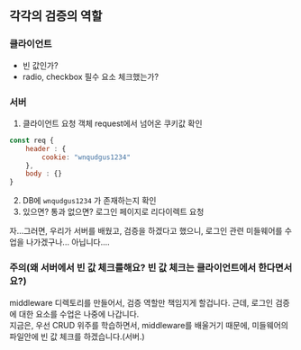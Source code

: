 ## 각각의 검증의 역할

### 클라이언트

- 빈 값인가?
- radio, checkbox 필수 요소 체크했는가?

### 서버

1. 클라이언트 요청 객체 request에서 넘어온 쿠키값 확인

```js
const req {
    header : {
        cookie: "wnqudgus1234"
    },
    body : {}
}
```

2. DB에 `wnqudgus1234` 가 존재하는지 확인
3. 있으면? 통과 없으면? 로그인 페이지로 리다이렉트 요청

자...그러면, 우리가 서버를 배웠고, 검증을 하겠다고 했으니, 로그인 관련 미들웨어를 수업을 나가겠구나...
아닙니다....

### 주의(왜 서버에서 빈 값 체크를해요? 빈 값 체크는 클라이언트에서 한다면서요?)

middleware 디렉토리를 만들어서, 검증 역할만 책임지게 할겁니다.
근데, 로그인 검증에 대한 요소를 수업은 나중에 나갑니다.  
지금은, 우선 CRUD 위주를 학습하면서, middleware를 배울거기 때문에,
미들웨어의 파일안에 빈 값 체크를 하겠습니다.(서버.)